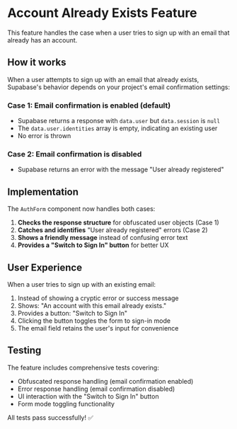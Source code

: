 # Account Already Exists Feature

This feature handles the case when a user tries to sign up with an email that already has an account.

## How it works

When a user attempts to sign up with an email that already exists, Supabase's behavior depends on your project's email confirmation settings:

### Case 1: Email confirmation is enabled (default)

- Supabase returns a response with `data.user` but `data.session` is `null`
- The `data.user.identities` array is empty, indicating an existing user
- No error is thrown

### Case 2: Email confirmation is disabled

- Supabase returns an error with the message "User already registered"

## Implementation

The `AuthForm` component now handles both cases:

1. **Checks the response structure** for obfuscated user objects (Case 1)
2. **Catches and identifies** "User already registered" errors (Case 2)
3. **Shows a friendly message** instead of confusing error text
4. **Provides a "Switch to Sign In" button** for better UX

## User Experience

When a user tries to sign up with an existing email:

1. Instead of showing a cryptic error or success message
2. Shows: "An account with this email already exists."
3. Provides a button: "Switch to Sign In"
4. Clicking the button toggles the form to sign-in mode
5. The email field retains the user's input for convenience

## Testing

The feature includes comprehensive tests covering:

- Obfuscated response handling (email confirmation enabled)
- Error response handling (email confirmation disabled)
- UI interaction with the "Switch to Sign In" button
- Form mode toggling functionality

All tests pass successfully! ✅
